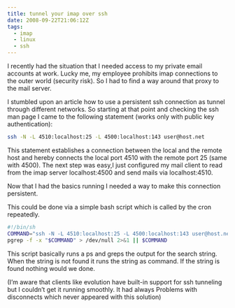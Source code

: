 ```yaml
---
title: tunnel your imap over ssh
date: 2008-09-22T21:06:12Z
tags:
  - imap
  - linux
  - ssh
---
```

I recently had the situation that I needed access to my private email accounts at work. Lucky me, my employee prohibits imap connections to the outer world (security risk). So I had to find a way around that proxy to the mail server.

I stumbled upon an article how to use a persistent ssh connection as tunnel through different networks. So starting at that point and checking the ssh man page I came to the following statement (works only with public key authentication):

```bash
ssh -N -L 4510:localhost:25 -L 4500:localhost:143 user@host.net
```

This statement establishes a connection between the local and the remote host and hereby connects the local port 4510 with the remote port 25 (same with 4500). The next step was easy,I just configured my mail client to read from the imap server localhost:4500 and send mails via localhost:4510.

Now that I had the basics running I needed a way to make this connection persistent.

This could be done via a simple bash script which is called by the cron repeatedly.

```bash
#!/bin/sh
COMMAND="ssh -N -L 4510:localhost:25 -L 4500:localhost:143 user@host.net"
pgrep -f -x "$COMMAND" > /dev/null 2>&1 || $COMMAND
```

This script basically runs a ps and greps the output for the search string. When the string is not found it runs the string as command. If the string is found nothing would we done.

(I’m aware that clients like evolution have built-in support for ssh tunneling but I couldn’t get it running smoothly. It had always Problems with disconnects which never appeared with this solution)
